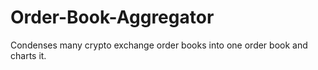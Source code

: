 # Order-Book-Aggregator
Condenses many crypto exchange order books into one order book and charts it.
